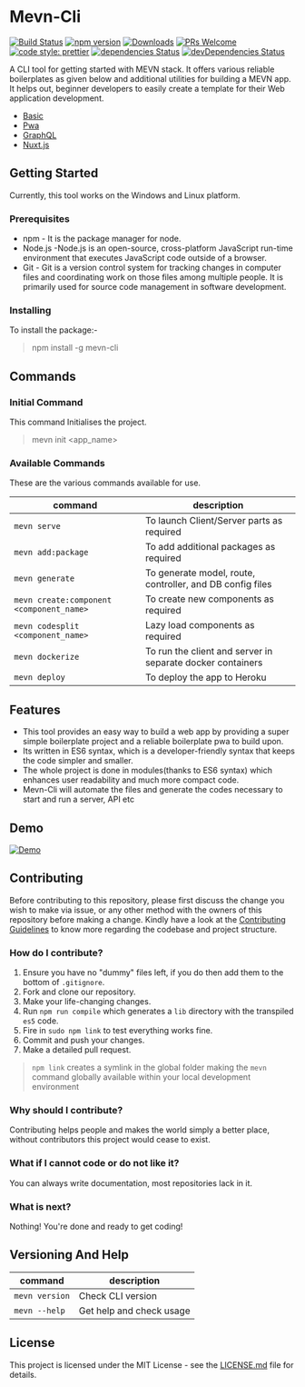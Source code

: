 # Mevn-Cli
[![Build Status](https://travis-ci.com/madlabsinc/mevn-cli.svg?branch=master)](https://travis-ci.com/madlabsinc/mevn-cli)
[![npm version](https://badgen.net/npm/v/mevn-cli)](https://www.npmjs.com/package/mevn-cli)
[![Downloads](https://badgen.net/npm/dm/mevn-cli)](https://www.npmjs.com/package/mevn-cli)
[![PRs Welcome](https://img.shields.io/badge/PRs%20-welcome-brightgreen.svg)](https://github.com/madlabsinc/mevn-cli/pull/new)
[![code style: prettier](https://img.shields.io/badge/code_style-prettier-ff69b4.svg)](https://github.com/prettier/prettier)
[![dependencies Status](https://david-dm.org/madlabsinc/mevn-cli/status.svg)](https://david-dm.org/madlabsinc/mevn-cli)
[![devDependencies Status](https://david-dm.org/madlabsinc/mevn-cli/dev-status.svg)](https://david-dm.org/madlabsinc/mevn-cli?type=dev)

A CLI tool for getting started with MEVN stack. It offers various reliable boilerplates as given below and additional utilities for building a MEVN app. It helps out, beginner developers to easily create a template for their Web application development.

- [Basic](https://github.com/Madlabsinc/mevn-boilerplate)
- [Pwa](https://github.com/MadlabsInc/mevn-pwa-boilerplate)
- [GraphQL](https://github.com/MadlabsInc/mevn-graphql-boilerplate)
- [Nuxt.js](https://github.com/MadlabsInc/mevn-nuxt-boilerplate)

## Getting Started

 Currently, this tool works on the Windows and Linux platform.


### Prerequisites

- npm - It is the package manager for node.
- Node.js -Node.js is an open-source, cross-platform JavaScript run-time environment that executes JavaScript code outside of a browser.
- Git - Git is a version control system for tracking changes in computer files and coordinating work on those files among multiple people. It is primarily used for source code management in software development.

### Installing

To install the package:-
> npm install -g mevn-cli

## Commands


### Initial Command

This command Initialises the project.
> mevn init <app_name>

### Available Commands

 These are the various commands available for use.

| command | description |                                                                                                
| -------------- |  ---------------- |
| `mevn serve` | To launch Client/Server parts as required |
| `mevn add:package` | To add additional packages as required |
| `mevn generate` | To generate model, route, controller, and DB config files |
| `mevn create:component <component_name>` | To create new components as required |
| `mevn codesplit <component_name>` | Lazy load components as required |
| `mevn dockerize` | To run the client and server in separate docker containers |
| `mevn deploy` | To deploy the app to Heroku |

## Features

- This tool provides an easy way to build a web app by providing a super simple boilerplate project and a reliable boilerplate pwa to build upon.  
- Its written in ES6 syntax, which is a developer-friendly syntax that keeps the code simpler and smaller.
- The whole project is done in modules(thanks to ES6 syntax) which enhances user readability and much more compact code.  
- Mevn-Cli will automate the files and generate the codes necessary to start and run a server, API etc

## Demo

[![Demo](https://asciinema.org/a/233020.svg)](https://asciinema.org/a/233020)

## Contributing

Before contributing to this repository, please first discuss the change you wish to make via issue, or any other method with the owners of this repository before making a change. Kindly have a look at the [Contributing Guidelines](https://github.com/madlabsinc/mevn-cli/wiki/Contributing-Guidelines) to know more regarding the codebase and project structure.

### How do I contribute?
1. Ensure you have no "dummy" files left, if you do then add them to the bottom of `.gitignore`.
2. Fork and clone our repository.
3. Make your life-changing changes.
4. Run `npm run compile` which generates a `lib` directory with the transpiled `es5` code.
5. Fire in `sudo npm link` to test everything works fine.
6. Commit and push your changes.
7. Make a detailed pull request.

> `npm link` creates a symlink in the global folder making the `mevn` command globally available within your local development environment

### Why should I contribute?
Contributing helps people and makes the world simply a better place, without contributors this project would cease to exist.

### What if I cannot code or do not like it?
You can always write documentation, most repositories lack in it.

### What is next?
Nothing! You're done and ready to get coding!


## Versioning And Help

| command | description
| --- | --- |
| ```mevn version``` | Check CLI version |
|``` mevn --help ``` | Get help and check usage |

## License

This project is licensed under the MIT License - see the [LICENSE.md](LICENSE.md) file for details.
